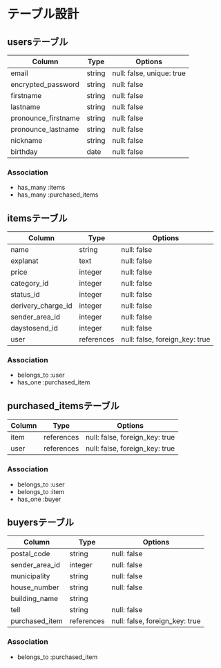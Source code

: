 # テーブル設計

## usersテーブル

| Column             | Type   | Options                   |
| ------------------ | ------ | ------------------------- |
| email              | string | null: false, unique: true |
| encrypted_password | string | null: false               |
| firstname          | string | null: false               |
| lastname           | string | null: false               |
| pronounce_firstname| string | null: false               |
| pronounce_lastname | string | null: false               |
| nickname           | string | null: false               |
| birthday           | date   | null: false               |

### Association
- has_many :items
- has_many :purchased_items



## itemsテーブル
| Column             | Type         | Options                        |
| ------------------ | ------------ | ------------------------------ |
| name               | string       | null: false                    |
| explanat           | text         | null: false                    |
| price              | integer      | null: false                    |
| category_id        | integer      | null: false                    |
| status_id          | integer      | null: false                    |
| derivery_charge_id | integer      | null: false                    |
| sender_area_id     | integer      | null: false                    |
| daystosend_id      | integer      | null: false                    |
| user               | references   | null: false, foreign_key: true |

### Association
- belongs_to :user
- has_one    :purchased_item


## purchased_itemsテーブル
| Column                  | Type         | Options                        |
| ----------------------- | ------------ | ------------------------------ |
| item                    | references   | null: false, foreign_key: true |
| user                    | references   | null: false, foreign_key: true |

### Association
- belongs_to :user
- belongs_to :item
- has_one    :buyer

## buyersテーブル
| Column                  | Type         | Options                        |
| ----------------------- | ------------ | ------------------------------ |
| postal_code             | string       | null: false                    |
| sender_area_id          | integer      | null: false                    |
| municipality            | string       | null: false                    |
| house_number            | string       | null: false                    |
| building_name           | string       |                                |
| tell                    | string       | null: false                    |
| purchased_item          | references   | null: false, foreign_key: true |

### Association
- belongs_to :purchased_item
